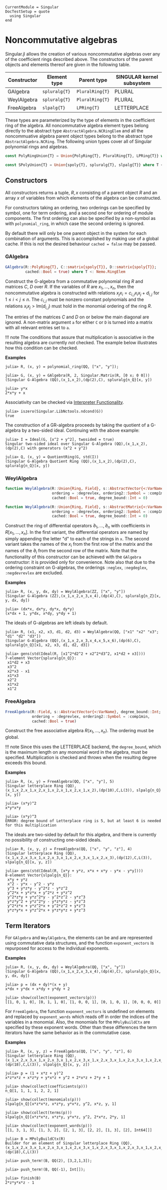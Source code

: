 ```@meta
CurrentModule = Singular
DocTestSetup = quote
  using Singular
end
```

# Noncommutative algebras

Singular.jl allows the creation of various noncommutative algebras over any of
the coefficient rings described above. The constructors of the parent objects
and elements thereof are given in the following table.

 Constructor   | Element type    | Parent type       | SINGULAR kernel subsystem
---------------|-----------------|-------------------|--------------------------
GAlgebra       | `spluralg{T}`   | `PluralRing{T}`   | PLURAL
WeylAlgebra    | `spluralg{T}`   | `PluralRing{T}`   | PLURAL
FreeAlgebra    | `slpalg{T}`     | `LPRing{T}`       | LETTERPLACE

These types are parameterized by the type of elements in the coefficient ring
of the algebra. All noncommutative algebra element types belong directly to the
abstract type `AbstractAlgebra.NCRingElem` and all the noncommuative algebra
parent object types belong to the abstract type `AbstractAlgebra.NCRing`.
The following union types cover all of Singular polynomial rings and algebras.

```julia
const PolyRingUnion{T} = Union{PolyRing{T}, PluralRing{T}, LPRing{T}} where T <: Nemo.RingElem

const SPolyUnion{T} = Union{spoly{T}, spluralg{T}, slpalg{T}} where T <: Nemo.RingElem
```

## Constructors

All constructors returns a tuple, $R, x$ consisting of a parent object $R$ and
an array $x$ of variables from which elements of the algebra can be constructed.

For constructors taking an ordering, two orderings can be specified by symbol,
one for term ordering, and a second one for ordering of module components. The
first ordering can also be specified by a non-symbol as with `polynomial_ring`,
in which case the second ordering is ignored.

By default there will only be one parent object in the system for each
combination of arguments. This is accomplished by making use of a global cache.
If this is not the desired behaviour `cached = false` may be passed.

### GAlgebra

```julia
GAlgebra(R::PolyRing{T}, C::smatrix{spoly{T}}, D::smatrix{spoly{T}};
         cached::Bool = true) where T <: Nemo.RingElem
```

Construct the G-algebra from a commutative polynomial ring $R$ and matrices $C$,
$D$ over $R$. If the variables of $R$ are $x_1,\dots,x_n$, then the noncommutative
algebra is constructed with relations $x_j x_i = c_{i,j} x_i x_j + d_{i,j}$ for
$1 \le i < j \le n$. The $c_{i,j}$ must be nonzero constant polynomials and the
relations $x_i x_j > \mathrm{lm}(d_{i,j})$ must hold in the monomial ordering
of the ring $R$.

The entries of the matrices $C$ and $D$ on or below the main diagonal are
ignored. A non-matrix argument `a` for either `C` or `D` is turned into a
matrix with all relevant entries set to `a`.

!!! note
    The conditions that assure that multiplication is associative in the
    resulting algebra are currently *not* checked. The example below
    illustrates how this condition can be checked.

**Examples**

```jldoctest GAlgebra
julia> R, (x, y) = polynomial_ring(QQ, ["x", "y"]);

julia> G, (x, y) = GAlgebra(R, 2, Singular.Matrix(R, [0 x; 0 0]))
(Singular G-Algebra (QQ),(x_1,x_2),(dp(2),C), spluralg{n_Q}[x, y])

julia> y*x
2*x*y + x
```

Associativity can be checked via [Interpreter Functionality](@ref).

```jldoctest GAlgebra
julia> iszero(Singular.LibNctools.ndcond(G))
true
```

The construction of a GR-algebra proceeds by taking the quotient of a G-algebra
by a two-sided ideal. Continuing with the above example:

```jldoctest GAlgebra
julia> I = Ideal(G, [x^2 + y^2], twosided = true)
Singular two-sided ideal over Singular G-Algebra (QQ),(x_1,x_2),(dp(2),C) with generators (x^2 + y^2)

julia> Q, (x, y) = QuotientRing(G, std(I))
(Singular G-Algebra Quotient Ring (QQ),(x_1,x_2),(dp(2),C), spluralg{n_Q}[x, y])
```

### WeylAlgebra

```julia
function WeylAlgebra(R::Union{Ring, Field}, s::AbstractVector{<:VarName};
                     ordering = :degrevlex, ordering2::Symbol = :comp1min,
                     cached::Bool = true, degree_bound::Int = 0)

function WeylAlgebra(R::Union{Ring, Field}, s::AbstractMatrix{<:VarName};
                     ordering = :degrevlex, ordering2::Symbol = :comp1min,
                     cached::Bool = true, degree_bound::Int = 0)
```

Construct the ring of differential operators $\partial_1, \dots, \partial_n$
with coefficients in $R[x_1, \dots, x_n]$. In the first variant, the
differential operators are named by simply appending the letter "d" to each of
the strings in `x`. The second variant takes the names of the $x_i$ from the
first row of the matrix and the names of the $\partial_i$ from the second row
of the matrix. Note that the functionality of this constructor can be achieved
with the `GAlgebra` constructor: it is provided only for convenience. Note also
that due to the ordering constraint on G-algebras, the orderings `:neglex`,
`:negdeglex`, `:negdevrevlex` are excluded.

**Examples**

```jldoctest
julia> R, (x, y, dx, dy) = WeylAlgebra(ZZ, ["x", "y"])
(Singular G-Algebra (ZZ),(x_1,x_2,x_3,x_4),(dp(4),C), spluralg{n_Z}[x, y, dx, dy])

julia> (dx*x, dx*y, dy*x, dy*y)
(x*dx + 1, y*dx, x*dy, y*dy + 1)
```

The ideals of G-algebras are left ideals by default.

```jldoctest
julia> R, (x1, x2, x3, d1, d2, d3) = WeylAlgebra(QQ, ["x1" "x2" "x3"; "d1" "d2" "d3"])
(Singular G-Algebra (QQ),(x_1,x_2,x_3,x_4,x_5,x_6),(dp(6),C), spluralg{n_Q}[x1, x2, x3, d1, d2, d3])

julia> gens(std(Ideal(R, [x1^2*d2^2 + x2^2*d3^2, x1*d2 + x3])))
7-element Vector{spluralg{n_Q}}:
 x1*d2 + x3
 x3^2
 x2*x3 - x1
 x1*x3
 x2^2
 x1*x2
 x1^2
```

### FreeAlgebra

```julia
FreeAlgebra(R::Field, s::AbstractVector{<:VarName}, degree_bound::Int;
            ordering = :degrevlex, ordering2::Symbol = :comp1min,
            cached::Bool = true)
```

Construct the free associative algebra $R \langle x_1,\dots,x_n \rangle$. The
ordering must be global.

!!! note
    Since this uses the LETTERPLACE backend, the `degree_bound`, which is the
    maximum length on any monomial word in the algebra, must be specified.
    Multiplication is checked and throws when the resulting degree exceeds this
    bound.

**Examples**

```jldoctest
julia> R, (x, y) = FreeAlgebra(QQ, ["x", "y"], 5)
(Singular letterplace Ring (QQ),(x_1,x_2,x_1,x_2,x_1,x_2,x_1,x_2,x_1,x_2),(dp(10),C,L(3)), slpalg{n_Q}[x, y])

julia> (x*y)^2
x*y*x*y

julia> (x*y)^3
ERROR: degree bound of Letterplace ring is 5, but at least 6 is needed for this multiplication
```

The ideals are two-sided by default for this algebra, and there is currently no
possibility of constructing one-sided ideals.

```jldoctest
julia> R, (x, y, z) = FreeAlgebra(QQ, ["x", "y", "z"], 4)
(Singular letterplace Ring (QQ),(x_1,x_2,x_3,x_1,x_2,x_3,x_1,x_2,x_3,x_1,x_2,x_3),(dp(12),C,L(3)), slpalg{n_Q}[x, y, z])

julia> gens(std(Ideal(R, [x*y + y*z, x*x + x*y - y*x - y*y])))
8-element Vector{slpalg{n_Q}}:
 x*y + y*z
 x^2 - y*x - y^2 - y*z
 y^3 + y*z*y - y^2*z - y*z^2
 y^2*x + y*z*x + y^2*z + y*z^2
 y^2*z*y + y*z^2*y - y^2*z^2 - y*z^3
 y*z*y^2 + y*z^2*y - y*z*y*z - y*z^3
 y^2*z*x + y*z^2*x + y^2*z^2 + y*z^3
 y*z*y*x + y*z^2*x + y*z*y*z + y*z^3
```

## Term Iterators

For `GAlgebra` and `WeylAlgebra`, the elements can be and are
represented using commutative data structures, and the function
`exponent_vectors` is repurposed for access to the individual exponents.

**Examples**

```jldoctest
julia> R, (x, y, dx, dy) = WeylAlgebra(QQ, ["x", "y"])
(Singular G-Algebra (QQ),(x_1,x_2,x_3,x_4),(dp(4),C), spluralg{n_Q}[x, y, dx, dy])

julia> p = (dx + dy)*(x + y)
x*dx + y*dx + x*dy + y*dy + 2

julia> show(collect(exponent_vectors(p)))
[[1, 0, 1, 0], [0, 1, 1, 0], [1, 0, 0, 1], [0, 1, 0, 1], [0, 0, 0, 0]]
```

For `FreeAlgebra`, the function `exponent_vectors` is undefined on
elements and replaced by `exponent_words` which reads off in order the indices
of the variables in a monomial. Also, the monomials for the `MPolyBuildCtx` are
specified by these exponent words. Other than these differences the term
iterators have the same behavior as in the commutative case.

**Examples**

```jldoctest
julia> R, (x, y, z) = FreeAlgebra(QQ, ["x", "y", "z"], 6)
(Singular letterplace Ring (QQ),(x_1,x_2,x_3,x_1,x_2,x_3,x_1,x_2,x_3,x_1,x_2,x_3,x_1,x_2,x_3,x_1,x_2,x_3),(dp(18),C,L(3)), slpalg{n_Q}[x, y, z])

julia> p = (1 + x*z + y)^2
x*z*x*z + x*z*y + y*x*z + y^2 + 2*x*z + 2*y + 1

julia> show(collect(coefficients(p)))
n_Q[1, 1, 1, 1, 2, 2, 1]

julia> show(collect(monomials(p)))
slpalg{n_Q}[x*z*x*z, x*z*y, y*x*z, y^2, x*z, y, 1]

julia> show(collect(terms(p)))
slpalg{n_Q}[x*z*x*z, x*z*y, y*x*z, y^2, 2*x*z, 2*y, 1]

julia> show(collect(exponent_words(p)))
[[1, 3, 1, 3], [1, 3, 2], [2, 1, 3], [2, 2], [1, 3], [2], Int64[]]

julia> B = MPolyBuildCtx(R)
Builder for an element of Singular letterplace Ring (QQ),(x_1,x_2,x_3,x_1,x_2,x_3,x_1,x_2,x_3,x_1,x_2,x_3,x_1,x_2,x_3,x_1,x_2,x_3),(dp(18),C,L(3))

julia> push_term!(B, QQ(2), [3,2,1,3]);

julia> push_term!(B, QQ(-1), Int[]);

julia> finish(B)
2*z*y*x*z - 1
```
